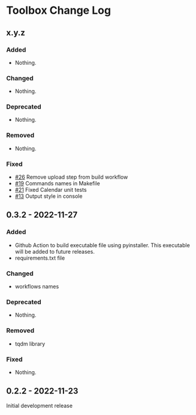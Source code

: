 # Toolbox Change Log

## x.y.z

### Added

- Nothing.

### Changed

- Nothing.

### Deprecated

- Nothing.

### Removed

- Nothing.

### Fixed

- [#26](https://github.com/mihaichris/atelier-toolbox/pull/27) Remove upload step from build workflow
- [#19](https://github.com/mihaichris/atelier-toolbox/pull/20) Commands names in Makefile 
- [#21](https://github.com/mihaichris/atelier-toolbox/pull/22) Fixed Calendar unit tests
- [#13](https://github.com/mihaichris/atelier-toolbox/pull/18) Output style in console

## 0.3.2 - 2022-11-27

### Added

- Github Action to build executable file using pyinstaller. This executable will be added to future releases.
- requirements.txt file

### Changed

- workflows names

### Deprecated

- Nothing.

### Removed

- tqdm library

### Fixed

- Nothing.

## 0.2.2 - 2022-11-23

Initial development release